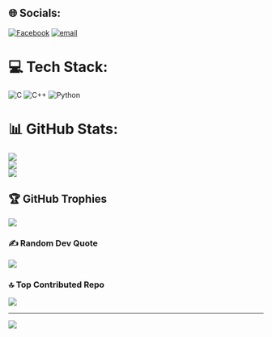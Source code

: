 
## 🌐 Socials:
[![Facebook](https://img.shields.io/badge/Facebook-%231877F2.svg?logo=Facebook&logoColor=white)](https://facebook.com/ABDULLAH) [![email](https://img.shields.io/badge/Email-D14836?logo=gmail&logoColor=white)](mailto:abdullahshahzadnjr@gmail.com) 

# 💻 Tech Stack:
![C](https://img.shields.io/badge/c-%2300599C.svg?style=for-the-badge&logo=c&logoColor=white) ![C++](https://img.shields.io/badge/c++-%2300599C.svg?style=for-the-badge&logo=c%2B%2B&logoColor=white) ![Python](https://img.shields.io/badge/python-3670A0?style=for-the-badge&logo=python&logoColor=ffdd54)
# 📊 GitHub Stats:
![](https://github-readme-stats.vercel.app/api?username=Abdullahs18&theme=transparent&hide_border=false&include_all_commits=true&count_private=true)<br/>
![](https://github-readme-streak-stats.herokuapp.com/?user=Abdullahs18&theme=transparent&hide_border=false)<br/>
![](https://github-readme-stats.vercel.app/api/top-langs/?username=Abdullahs18&theme=transparent&hide_border=false&include_all_commits=true&count_private=true&layout=compact)

## 🏆 GitHub Trophies
![](https://github-profile-trophy.vercel.app/?username=Abdullahs18&theme=radical&no-frame=false&no-bg=true&margin-w=4)

### ✍️ Random Dev Quote
![](https://quotes-github-readme.vercel.app/api?type=horizontal&theme=radical)

### 🔝 Top Contributed Repo
![](https://github-contributor-stats.vercel.app/api?username=Abdullahs18&limit=5&theme=dark&combine_all_yearly_contributions=true)

---
[![](https://visitcount.itsvg.in/api?id=Abdullahs18&icon=0&color=0)](https://visitcount.itsvg.in)

<!-- Proudly created with GPRM ( https://gprm.itsvg.in ) -->

